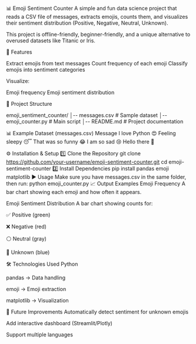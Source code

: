 📊 Emoji Sentiment Counter
A simple and fun data science project that reads a CSV file of messages, extracts emojis, counts them, and visualizes their sentiment distribution (Positive, Negative, Neutral, Unknown).

This project is offline-friendly, beginner-friendly, and a unique alternative to overused datasets like Titanic or Iris.

📌 Features

Extract emojis from text messages
Count frequency of each emoji
Classify emojis into sentiment categories

Visualize:

Emoji frequency
Emoji sentiment distribution

📂 Project Structure

emoji_sentiment_counter/
│-- messages.csv        # Sample dataset
│-- emoji_counter.py    # Main script
│-- README.md           # Project documentation


📊 Example Dataset (messages.csv)
Message
I love Python 😍
Feeling sleepy 😴
That was so funny 😂
I am so sad 😢
Hello there 👋


⚙️ Installation & Setup
1️⃣ Clone the Repository
git clone https://github.com/your-username/emoji-sentiment-counter.git
cd emoji-sentiment-counter
2️⃣ Install Dependencies
pip install pandas emoji matplotlib
▶️ Usage
Make sure you have messages.csv in the same folder, then run:
python emoji_counter.py
📈 Output Examples
Emoji Frequency
A bar chart showing each emoji and how often it appears.

Emoji Sentiment Distribution
A bar chart showing counts for:

✅ Positive (green)

❌ Negative (red)

⚪ Neutral (gray)

🔵 Unknown (blue)

🛠 Technologies Used
Python

pandas → Data handling

emoji → Emoji extraction

matplotlib → Visualization

🚀 Future Improvements
Automatically detect sentiment for unknown emojis

Add interactive dashboard (Streamlit/Plotly)

Support multiple languages